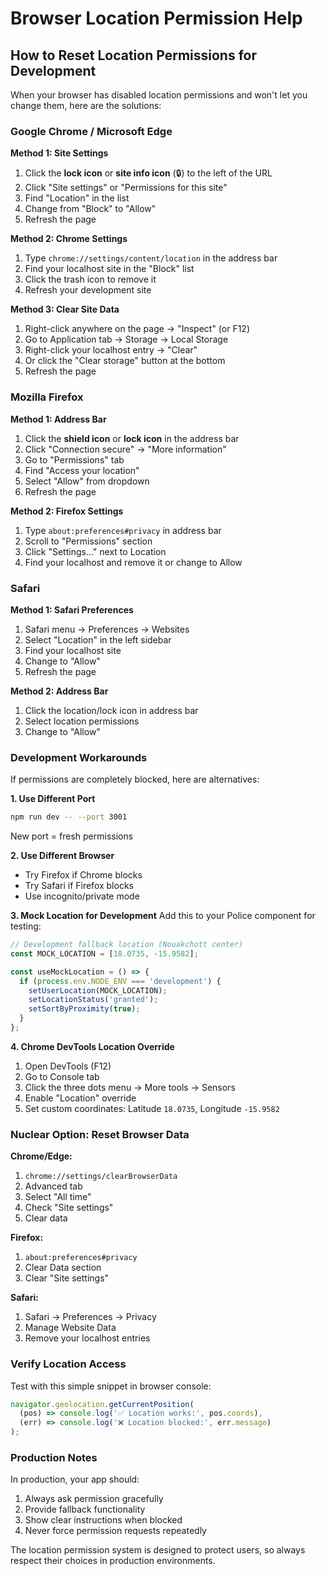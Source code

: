 # Browser Location Permission Help

## How to Reset Location Permissions for Development

When your browser has disabled location permissions and won't let you change them, here are the solutions:

### Google Chrome / Microsoft Edge

**Method 1: Site Settings**
1. Click the **lock icon** or **site info icon** (🔒) to the left of the URL
2. Click "Site settings" or "Permissions for this site"
3. Find "Location" in the list
4. Change from "Block" to "Allow"
5. Refresh the page

**Method 2: Chrome Settings**
1. Type `chrome://settings/content/location` in the address bar
2. Find your localhost site in the "Block" list
3. Click the trash icon to remove it
4. Refresh your development site

**Method 3: Clear Site Data**
1. Right-click anywhere on the page → "Inspect" (or F12)
2. Go to Application tab → Storage → Local Storage
3. Right-click your localhost entry → "Clear"
4. Or click the "Clear storage" button at the bottom
5. Refresh the page

### Mozilla Firefox

**Method 1: Address Bar**
1. Click the **shield icon** or **lock icon** in the address bar
2. Click "Connection secure" → "More information"
3. Go to "Permissions" tab
4. Find "Access your location"
5. Select "Allow" from dropdown
6. Refresh the page

**Method 2: Firefox Settings**
1. Type `about:preferences#privacy` in address bar
2. Scroll to "Permissions" section
3. Click "Settings..." next to Location
4. Find your localhost and remove it or change to Allow

### Safari

**Method 1: Safari Preferences**
1. Safari menu → Preferences → Websites
2. Select "Location" in the left sidebar
3. Find your localhost site
4. Change to "Allow"
5. Refresh the page

**Method 2: Address Bar**
1. Click the location/lock icon in address bar
2. Select location permissions
3. Change to "Allow"

### Development Workarounds

If permissions are completely blocked, here are alternatives:

**1. Use Different Port**
```bash
npm run dev -- --port 3001
```
New port = fresh permissions

**2. Use Different Browser**
- Try Firefox if Chrome blocks
- Try Safari if Firefox blocks  
- Use incognito/private mode

**3. Mock Location for Development**
Add this to your Police component for testing:

```javascript
// Development fallback location (Nouakchott center)
const MOCK_LOCATION = [18.0735, -15.9582];

const useMockLocation = () => {
  if (process.env.NODE_ENV === 'development') {
    setUserLocation(MOCK_LOCATION);
    setLocationStatus('granted');
    setSortByProximity(true);
  }
};
```

**4. Chrome DevTools Location Override**
1. Open DevTools (F12)
2. Go to Console tab
3. Click the three dots menu → More tools → Sensors
4. Enable "Location" override
5. Set custom coordinates: Latitude `18.0735`, Longitude `-15.9582`

### Nuclear Option: Reset Browser Data

**Chrome/Edge:**
1. `chrome://settings/clearBrowserData`
2. Advanced tab
3. Select "All time"
4. Check "Site settings"
5. Clear data

**Firefox:**
1. `about:preferences#privacy`
2. Clear Data section
3. Clear "Site settings"

**Safari:**
1. Safari → Preferences → Privacy
2. Manage Website Data
3. Remove your localhost entries

### Verify Location Access

Test with this simple snippet in browser console:
```javascript
navigator.geolocation.getCurrentPosition(
  (pos) => console.log('✅ Location works:', pos.coords),
  (err) => console.log('❌ Location blocked:', err.message)
);
```

### Production Notes

In production, your app should:
1. Always ask permission gracefully
2. Provide fallback functionality
3. Show clear instructions when blocked
4. Never force permission requests repeatedly

The location permission system is designed to protect users, so always respect their choices in production environments.
